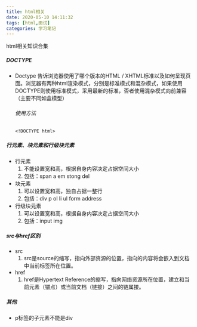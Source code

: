 ```yaml
---
title: html相关
date: 2020-05-10 14:11:32
tags: [html,面试]
categories: 学习笔记
---
```

html相关知识合集
<!-- more -->

##### DOCTYPE
- Doctype 告诉浏览器使用了哪个版本的HTML / XHTML标准以及如何呈现页面。浏览器有两种html渲染模式，分别是标准模式和混杂模式，如果使用DOCTYPE则使用标准模式，采用最新的标准，否者使用混杂模式向前兼容（主要不同如盒模型）
    ###### 使用方法
    ```
    <!DOCTYPE html>
    ```

##### 行元素、块元素和行级块元素
- 行元素
	1. 不能设置宽和高，根据自身内容决定占据空间大小
	2. 包括：span a em stong del
- 块元素
    1. 可以设置宽和高，独自占据一整行
    2. 包括：div p ol li ul form address
- 行级块元素
    1. 可以设置宽和高，根据自身内容决定占据空间大小
    2. 包括：input img

##### src与href区别
- src 
    1. src是source的缩写，指向外部资源的位置，指向的内容将会嵌入到文档中当前标签所在位置。
- href
    1. href是Hypertext Reference的缩写，指向网络资源所在位置，建立和当前元素（锚点）或当前文档（链接）之间的链属接。

##### 其他
- p标签的子元素不能是div